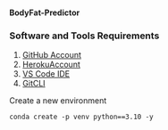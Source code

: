 #### BodyFat-Predictor

### Software and Tools Requirements


   1. [GitHub Account](https://github.com)
   2. [HerokuAccount](https://heroku.com)
   3. [VS Code IDE](https://code.visualstudio.com)
   4. [GitCLI](https://git-scm.com/book/en/v2/Getting-Started-The-Command_line)


   Create a new environment 

    
    conda create -p venv python==3.10 -y
    